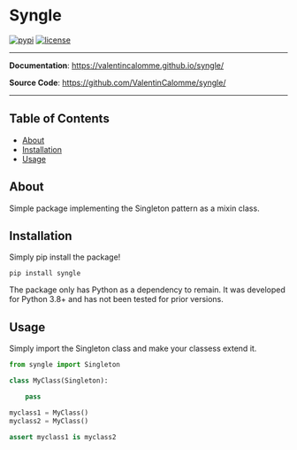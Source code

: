 # Syngle


[![pypi](https://img.shields.io/pypi/v/syngle.svg)](https://pypi.python.org/pypi/syngle) [![license](https://img.shields.io/github/license/valentincalomme/syngle.svg)](https://github.com/valentincalomme/syngle/blob/master/LICENSE)

 <!-- [![downloads](https://img.shields.io/pypi/dm/syngle.svg)](https://pypistats.org/packages/syngle) -->
---

**Documentation**: <a href="https://valentincalomme.github.io/syngle/" target="_blank">https://valentincalomme.github.io/syngle/</a>

**Source Code**: <a href="https://github.com/ValentinCalomme/syngle/" target="_blank">https://github.com/ValentinCalomme/syngle/</a>

---

## Table of Contents

  - [About](#about)
  - [Installation](#installation)
  - [Usage](#usage)

## About

Simple package implementing the Singleton pattern as a mixin class.

## Installation

Simply pip install the package!

```
pip install syngle
```

The package only has Python as a dependency to remain. It was developed for Python 3.8+ and has not been tested for prior versions.

## Usage

Simply import the Singleton class and make your classess extend it.

```python
from syngle import Singleton

class MyClass(Singleton):

    pass

myclass1 = MyClass()
myclass2 = MyClass()

assert myclass1 is myclass2
```
